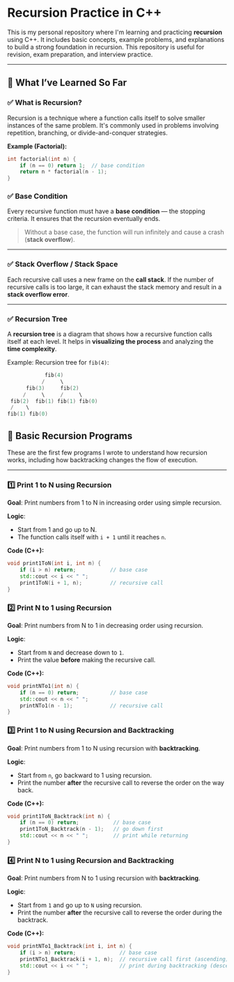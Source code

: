 # Recursion Practice in C++

This is my personal repository where I'm learning and practicing **recursion** using C++. It includes basic concepts, example problems, and explanations to build a strong foundation in recursion. This repository is useful for revision, exam preparation, and interview practice.

---

## 📘 What I’ve Learned So Far

### ✅ What is Recursion?
Recursion is a technique where a function calls itself to solve smaller instances of the same problem. It's commonly used in problems involving repetition, branching, or divide-and-conquer strategies.

**Example (Factorial):**
```cpp
int factorial(int n) {
    if (n == 0) return 1;  // base condition
    return n * factorial(n - 1);
}
```
### ✅ Base Condition
Every recursive function must have a **base condition** — the stopping criteria. It ensures that the recursion eventually ends.

> Without a base case, the function will run infinitely and cause a crash (**stack overflow**).

---

### ✅ Stack Overflow / Stack Space
Each recursive call uses a new frame on the **call stack**. If the number of recursive calls is too large, it can exhaust the stack memory and result in a **stack overflow error**.

---

### ✅ Recursion Tree
A **recursion tree** is a diagram that shows how a recursive function calls itself at each level. It helps in **visualizing the process** and analyzing the **time complexity**.

Example: Recursion tree for `fib(4)`:
```cpp
            fib(4)
           /     \
      fib(3)     fib(2)
     /     \     /     \
 fib(2)  fib(1) fib(1) fib(0)
 /    \
fib(1) fib(0)
```
## 🧾 Basic Recursion Programs

These are the first few programs I wrote to understand how recursion works, including how backtracking changes the flow of execution.

---

### 1️⃣ Print 1 to N using Recursion

**Goal**: Print numbers from 1 to N in increasing order using simple recursion.

**Logic**:
- Start from 1 and go up to N.
- The function calls itself with `i + 1` until it reaches `n`.

**Code (C++):**
```cpp
void print1ToN(int i, int n) {
    if (i > n) return;           // base case
    std::cout << i << " ";
    print1ToN(i + 1, n);         // recursive call
}
```
### 2️⃣ Print N to 1 using Recursion

**Goal**: Print numbers from N to 1 in decreasing order using recursion.

**Logic**:
- Start from `N` and decrease down to `1`.
- Print the value **before** making the recursive call.

**Code (C++):**
```cpp
void printNTo1(int n) {
    if (n == 0) return;          // base case
    std::cout << n << " ";
    printNTo1(n - 1);            // recursive call
}
```
### 3️⃣ Print 1 to N using Recursion and Backtracking

**Goal**: Print numbers from 1 to N using recursion with **backtracking**.

**Logic**:
- Start from `n`, go backward to 1 using recursion.
- Print the number **after** the recursive call to reverse the order on the way back.

**Code (C++):**
```cpp
void print1ToN_Backtrack(int n) {
    if (n == 0) return;           // base case
    print1ToN_Backtrack(n - 1);   // go down first
    std::cout << n << " ";        // print while returning
}
```
### 4️⃣ Print N to 1 using Recursion and Backtracking

**Goal**: Print numbers from N to 1 using recursion with **backtracking**.

**Logic**:
- Start from `1` and go up to `N` using recursion.
- Print the number **after** the recursive call to reverse the order during the backtrack.

**Code (C++):**
```cpp
void printNTo1_Backtrack(int i, int n) {
    if (i > n) return;              // base case
    printNTo1_Backtrack(i + 1, n);  // recursive call first (ascending)
    std::cout << i << " ";          // print during backtracking (descending)
}
```


